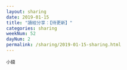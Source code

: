 ```yaml
---
layout: sharing
date: 2019-01-15
title: "讀經分享：【待更新】"
categories: sharing
weekNum: 52
dayNum: 2
permalink: /sharing/2019-01-15-sharing.html
---
```



`小錢`
